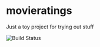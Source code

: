 # movieratings

Just a toy project for trying out stuff

![Build Status](https://codebuild.us-east-1.amazonaws.com/badges?uuid=eyJlbmNyeXB0ZWREYXRhIjoiUjNMRWtYOTIzdzI2UjlQZ3l2MWVFSGYzWU42eGZ4WEhTWnRzMklBeXlsek5CclZpQU40VHdnNCthY1hmcnlacXBtY2VuZnp1d2crdUJrdldFaStNUE5BPSIsIml2UGFyYW1ldGVyU3BlYyI6IjdKZ2t5OHV1VXMzSUJ6cXkiLCJtYXRlcmlhbFNldFNlcmlhbCI6MX0%3D&branch=main)
